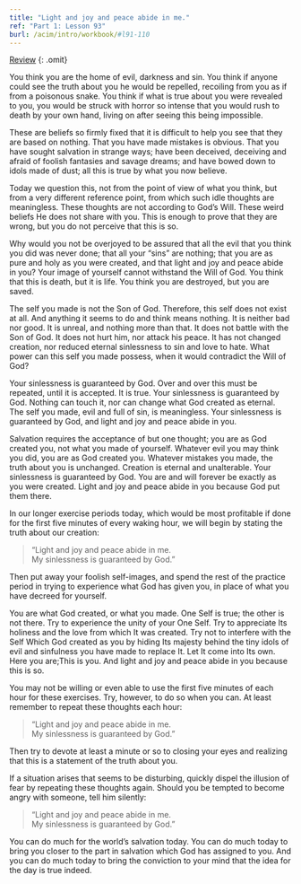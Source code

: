 ```yaml
---
title: "Light and joy and peace abide in me."
ref: "Part 1: Lesson 93"
burl: /acim/intro/workbook/#l91-110
---
```


<a class="hide-review" href="/acim/workbook/l112/#l093">Review</a>
{: .omit}

You think you are the home of evil, darkness and sin. You think if
anyone could see the truth about you he would be repelled, recoiling
from you as if from a poisonous snake. You think if what is true about
you were revealed to you, you would be struck with horror so intense
that you would rush to death by your own hand, living on after seeing
this being impossible.

These are beliefs so firmly fixed that it is difficult to help you see
that they are based on nothing. That you have made mistakes is obvious.
That you have sought salvation in strange ways; have been deceived,
deceiving and afraid of foolish fantasies and savage dreams; and have
bowed down to idols made of dust; all this is true by what you now
believe.

Today we question this, not from the point of view of what you think,
but from a very different reference point, from which such idle thoughts
are meaningless. These thoughts are not according to God’s Will. These
weird beliefs He does not share with you. This is enough to prove that
they are wrong, but you do not perceive that this is so.

Why would you not be overjoyed to be assured that all the evil that you
think you did was never done; that all your “sins” are nothing; that you
are as pure and holy as you were created, and that light and joy and
peace abide in you? Your image of yourself cannot withstand the Will of
God. You think that this is death, but it is life. You think you are
destroyed, but you are saved.

The self you made is not the Son of God. Therefore, this self does not
exist at all. And anything it seems to do and think means nothing. It is
neither bad nor good. It is unreal, and nothing more than that. It does
not battle with the Son of God. It does not hurt him, nor attack his
peace. It has not changed creation, nor reduced eternal sinlessness to
sin and love to hate. What power can this self you made possess, when it
would contradict the Will of God?

Your sinlessness is guaranteed by God. Over and over this must be
repeated, until it is accepted. It is true. Your sinlessness is
guaranteed by God. Nothing can touch it, nor can change what God
created as eternal. The self you made, evil and full of sin, is
meaningless. Your sinlessness is guaranteed by God, and light and joy and
peace abide in you.

Salvation requires the acceptance of but one thought; you are as God
created you, not what you made of yourself. Whatever evil you may think
you did, you are as God created you. Whatever mistakes you made, the
truth about you is unchanged. Creation is eternal and unalterable. Your
sinlessness is guaranteed by God. You are and will forever be exactly as
you were created. Light and joy and peace abide in you because God put
them there.

In our longer exercise periods today, which would be most profitable if
done for the first five minutes of every waking hour, we will begin by
stating the truth about our creation:

> “Light and joy and peace abide in me.<br/>
> My sinlessness is guaranteed by God.”

Then put away your foolish self-images, and spend the rest of the
practice period in trying to experience what God has given you, in place
of what you have decreed for yourself.

You are what God created, or what you made. One Self is true; the other
is not there. Try to experience the unity of your One Self. Try to
appreciate Its holiness and the love from which It was created. Try not
to interfere with the Self Which God created as you by hiding Its
majesty behind the tiny idols of evil and sinfulness you have made to
replace It. Let It come into Its own. Here you are;This is you. And
light and joy and peace abide in you because this is so.

You may not be willing or even able to use the first five minutes of
each hour for these exercises. Try, however, to do so when you can. At
least remember to repeat these thoughts each hour:

> “Light and joy and peace abide in me.<br/>
> My sinlessness is guaranteed by God.”

Then try to devote at least a minute or so to closing your eyes and
realizing that this is a statement of the truth about you.

If a situation arises that seems to be disturbing, quickly dispel the
illusion of fear by repeating these thoughts again. Should you be
tempted to become angry with someone, tell him silently:

> “Light and joy and peace abide in me.<br/>
> My sinlessness is guaranteed by God.”

You can do much for the world’s salvation today. You can do much today
to bring you closer to the part in salvation which God has assigned to
you. And you can do much today to bring the conviction to your mind that
the idea for the day is true indeed.

